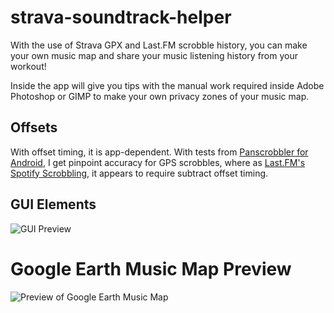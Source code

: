 # strava-soundtrack-helper
With the use of Strava GPX and Last.FM scrobble history, you can make your own music map and share your music listening history from your workout!

Inside the app will give you tips with the manual work required inside Adobe Photoshop or GIMP to make your own privacy zones of your music map.

## Offsets
With offset timing, it is app-dependent. With tests from [Panscrobbler for Android](https://play.google.com/store/apps/details?id=com.arn.scrobble&hl=en&gl=US), I get pinpoint accuracy for GPS scrobbles, where as [Last.FM's Spotify Scrobbling](https://www.last.fm/settings/applications), it appears to require subtract offset timing.

## GUI Elements
![GUI Preview](https://i.imgur.com/bTU2TjO.png)

# Google Earth Music Map Preview
![Preview of Google Earth Music Map](https://i.imgur.com/cebEp8w.png)
